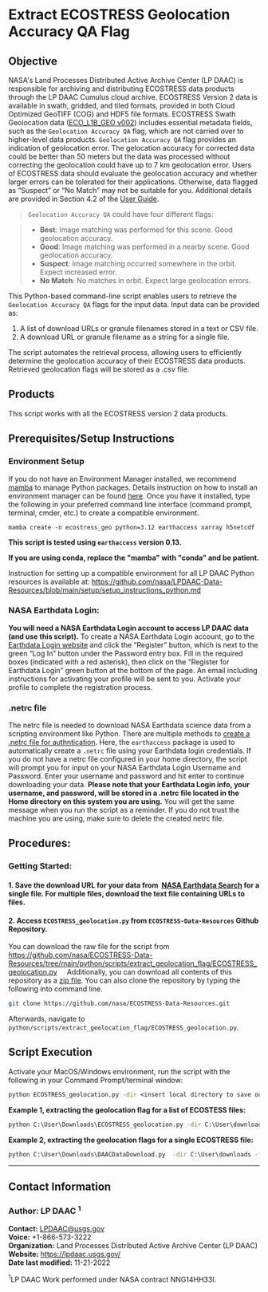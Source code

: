
# Extract ECOSTRESS Geolocation Accuracy QA Flag

## Objective

NASA's Land Processes Distributed Active Archive Center (LP DAAC) is responsible for archiving and distributing ECOSTRESS data products through the LP DAAC Cumulus cloud archive. ECOSTRESS Version 2 data is available in swath, gridded, and tiled formats, provided in both Cloud Optimized GeoTIFF (COG) and HDF5 file formats. ECOSTRESS Swath Geolocation data ([ECO_L1B_GEO v002](https://doi.org/10.5067/ECOSTRESS/ECO_L1B_GEO.002)) includes essential metadata fields, such as the `Geolocation Accuracy QA` flag, which are not carried over to higher-level data products. `Geolocation Accuracy QA` flag provides an indication of geolocation error. The gelocation accuracy for corrected data could be better than 50 meters but the data was processed without correcting the geolocation could have up to 7 km geolocation error. Users of ECOSTRESS data should evaluate the geolocation accuracy and whether larger errors can be tolerated for their applications. Otherwise, data flagged as “Suspect” or “No Match” may not be suitable for you. Additional details are provided in Section 4.2 of the [User Guide](https://lpdaac.usgs.gov/documents/1491/ECO1B_User_Guide_V2.pdf). 

> `Geolocation Accuracy QA` could have four different flags: 

>- **Best**: Image matching was performed for this scene. Good geolocation accuracy.
>- **Good**: Image matching was performed in a nearby scene. Good geolocation accuracy.
>- **Suspect**: Image matching occurred somewhere in the orbit. Expect increased error.
>- **No Match**: No matches in orbit. Expect large geolocation errors.

This Python-based command-line script enables users to retrieve the `Geolocation Accuracy QA` flags for the input data. Input data can be provided as:  
1. A list of download URLs or granule filenames stored in a text or CSV file.
2. A download URL or granule filename as a string for a single file.

The script automates the retrieval process, allowing users to efficiently determine the geolocation accuracy of their ECOSTRESS data products. Retrieved geolocation flags will be stored as a .csv file. 

## Products  

This script works with all the ECOSTRESS version 2 data products.  

## Prerequisites/Setup Instructions  

### Environment Setup 

If you do not have an Environment Manager installed, we recommend [mamba](https://mamba.readthedocs.io/en/latest/) to manage Python packages. Details instruction on how to install an environment manager can be found [here](https://github.com/nasa/LPDAAC-Data-Resources/blob/main/setup/setup_instructions_python.md). Once you have it installed, type the following in your preferred command line interface (command prompt, terminal, cmder, etc.) to create a compatible environment.

```
mamba create -n ecostress_geo python=3.12 earthaccess xarray h5netcdf 
```
**This script is tested using `earthaccess` version 0.13.**

**If you are using conda, replace the "mamba" with "conda" and be patient.**

Instruction for setting up a compatible environment for all LP DAAC Python resources is available at: <https://github.com/nasa/LPDAAC-Data-Resources/blob/main/setup/setup_instructions_python.md>

### NASA Earthdata Login:

**You will need a NASA Earthdata Login account to access LP DAAC data (and use this script).** To create a NASA Earthdata Login account, go to the [Earthdata Login website](https://urs.earthdata.nasa.gov) and click the “Register” button, which is next to the green “Log In” button under the Password entry box. Fill in the required boxes (indicated with a red asterisk), then click on the “Register for Earthdata Login” green button at the bottom of the page. An email including instructions for activating your profile will be sent to you. Activate your profile to complete the registration process.

### **.netrc file**

The netrc file is needed to download NASA Earthdata science data from a scripting environment like Python. There are multiple methods to [create a .netrc file for authntication](https://github.com/nasa/LPDAAC-Data-Resources/tree/main/guides/create_netrc_file.md). Here, the `earthaccess` package is used to automatically create a `.netrc` file using your Earthdata login credentials. If you do not have a netrc file configured in your home directory, the script will prompt you for input on your NASA Earthdata Login Username and Password. Enter your username and password and hit enter to continue downloading your data. **Please note that your Earthdata Login info, your username, and password, will be stored in a .netrc file located in the Home directory on this system you are using.** You will get the same message when you run the script as a reminder. If you do not trust the machine you are using, make sure to delete the created netrc file.   

## Procedures:

### Getting Started:

#### 1. Save the download URL for your data from  [NASA Earthdata Search](https://search.earthdata.nasa.gov/) for a single file. For multiple files, download the text file containing URLs to files.   

#### 2. Access `ECOSTRESS_geolocation.py` from `ECOSTRESS-Data-Resources` Github Repository.   

You can download the raw file for the script from <https://github.com/nasa/ECOSTRESS-Data-Resources/tree/main/python/scripts/extract_geolocation_flag/ECOSTRESS_geolocation.py> 
   
Additionally, you can download all contents of this repository as a [zip file](https://github.com/nasa/ECOSTRESS-Data-Resources/archive/refs/heads/main.zip). You can also clone the repository by typing the following into command line.

```bash
git clone https://github.com/nasa/ECOSTRESS-Data-Resources.git
```

Afterwards, navigate to `python/scripts/extract_geolocation_flag/ECOSTRESS_geolocation.py`.  

## Script Execution

Activate your MacOS/Windows environment, run the script with the following in your Command Prompt/terminal window:

```cmd
python ECOSTRESS_geolocation.py -dir <insert local directory to save output file to> -f <insert a single granule URL, or the location of a csv or text file containing granule URLs>
```

**Example 1, extracting the geolocation flag for a list of ECOSTESS files:**

```cmd
python C:\User\Downloads\ECOSTRESS_geolocation.py -dir C:\User\downloads -f C:\User\downloads\ECOSTRESS-granule-list.txt
```

**Example 2, extracting the geolocation flags for a single ECOSTRESS file:**

```cmd
python C:\User\Downloads\DAACDataDownload.py  -dir C:\User\downloads -f https://data.lpdaac.earthdatacloud.nasa.gov/lp-prod-protected/ECO_L4T_ESI.002/ECOv002_L4T_ESI_36662_013_07LFK_20241223T220254_0713_01/ECOv002_L4T_ESI_36662_013_07LFK_20241223T220254_0713_01_water.tif
```


---
## Contact Information
### Author: LP DAAC <sup>1</sup>  

**Contact:** LPDAAC@usgs.gov  
**Voice:** +1-866-573-3222  
**Organization:** Land Processes Distributed Active Archive Center (LP DAAC)  
**Website:** <https://lpdaac.usgs.gov/>  
**Date last modified:** 11-21-2022  

<sup>1</sup>LP DAAC Work performed under NASA contract NNG14HH33I.
